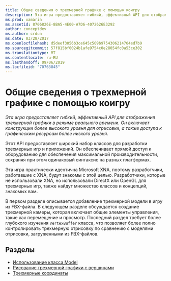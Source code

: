 ```yaml
---
title: Общие сведения о трехмерной графике с помощью коигру
description: Эта игра предоставляет гибкий, эффективный API для отображения трехмерной графики в режиме реального времени. Он включает конструкции более высокого уровня для отрисовки, а также доступа к графическим ресурсам более низкого уровня.
ms.prod: xamarin
ms.assetid: 8706826E-8BA5-4E00-A7D6-4072626E3292
author: conceptdev
ms.author: crdun
ms.date: 03/28/2017
ms.openlocfilehash: d5deef3056b3ce645c509b9754306214704ed7b9
ms.sourcegitcommit: 57f815bf0024b1afe9754c0e28054fc0a53ce302
ms.translationtype: MT
ms.contentlocale: ru-RU
ms.lasthandoff: 09/06/2019
ms.locfileid: "70763845"
---
```

# <a name="introduction-to-3d-graphics-with-monogame"></a>Общие сведения о трехмерной графике с помощью коигру

_Эта игра предоставляет гибкий, эффективный API для отображения трехмерной графики в режиме реального времени. Он включает конструкции более высокого уровня для отрисовки, а также доступа к графическим ресурсам более низкого уровня._

Этот API предоставляет широкий набор классов для разработки трехмерных игр и приложений. Он обеспечивает прямой доступ к оборудованию для обеспечения максимальной производительности, сохраняя при этом одинаковый синтаксис на разных платформах.

Эта игра практически идентична Microsoft XNA, поэтому разработчики, работавшие с XNA, будут знакомы с этой целью. Разработчики, которые не использовали XNA, но использовали DirectX или OpenGL для трехмерных игр, также найдут множество классов и концепций, знакомых вам.

В первом разделе описывается добавление трехмерной модели в игру из FBX-файла. В следующем разделе обсуждается создание трехмерной камеры, которая включает общие элементы управления, такие как перемещение и просмотр. Последний раздел требует более глубокого изучения `VertexBuffer` класса, что позволяет более полно контролировать трехмерную отрисовку по сравнению с моделями отрисовки, загруженными из FBX-файлов.

## <a name="topics"></a>Разделы

- [Использование класса Model](~/graphics-games/monogame/3d/part1.md)
- [Рисование трехмерной графики с вершинами](~/graphics-games/monogame/3d/part2.md)
- [Трехмерные координаты](~/graphics-games/monogame/3d/part3.md)
